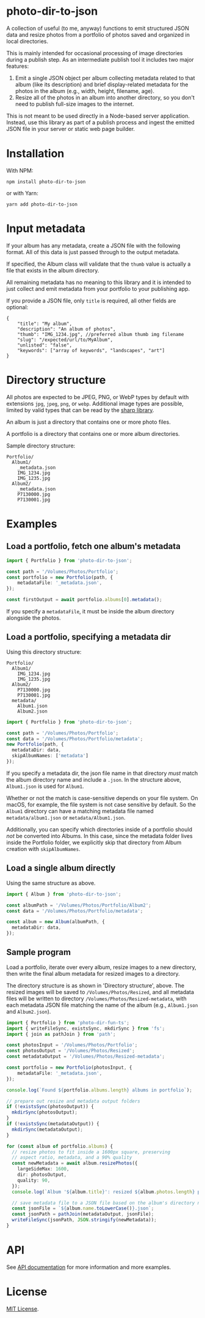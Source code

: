 # photo-dir-to-json

A collection of useful (to me, anyway) functions to emit structured JSON
data and resize photos from a portfolio of photos saved and organized in local
directories.

This is mainly intended for occasional processing of image directories during a publish step. As an intermediate publish tool it includes two major features:

1. Emit a single JSON object per album collecting metadata related to that
   album (like its description) and brief display-related metadata for
   the photos in the album (e.g., width, height, filename, age).
2. Resize all of the photos in an album into another directory, so you don't
   need to publish full-size images to the internet.

This is not meant to be used directly in a Node-based server application.
Instead, use this library as part of a publish process and ingest the
emitted JSON file in your server or static web page builder.

# Installation

With NPM:

`npm install photo-dir-to-json`

or with Yarn:

`yarn add photo-dir-to-json`

# Input metadata

If your album has any metadata, create a JSON file with the following format.
All of this data is just passed through to the output metadata.

If specified, the Album class will validate that the `thumb` value is actually a
file that exists in the album directory.

All remaining metadata has no meaning to this library and it is intended to just
collect and emit metadata from your portfolio to your publishing app.

If you provide a JSON file, only `title` is required, all other fields are
optional:
```
{
    "title": "My album",
    "description": "An album of photos",
    "thumb": "IMG_1234.jpg", //preferred album thumb img filename
    "slug": "/expected/url/to/MyAlbum",
    "unlisted": "false",
    "keywords": ["array of keywords", "landscapes", "art"]
}
```

# Directory structure

All photos are expected to be JPEG, PNG, or WebP types by default with
extensions `jpg`, `jpeg`, `png`, or `webp`. Additional image types are possible,
limited by valid types that can be read by the [sharp
library](https://sharp.pixelplumbing.com/).

An album is just a directory that contains one or more photo files.

A portfolio is a directory that contains one or more album directories.

Sample directory structure:

```
Portfolio/
  Album1/
    _metadata.json
    IMG_1234.jpg
    IMG_1235.jpg
  Album2/
    _metadata.json
    P7130000.jpg
    P7130001.jpg
```

# Examples

## Load a portfolio, fetch one album's metadata

```ts
import { Portfolio } from 'photo-dir-to-json';

const path = '/Volumes/Photos/Portfolio';
const portfolio = new Portfolio(path, {
    metadataFile: '_metadata.json',
});

const firstOutput = await portfolio.albums[0].metadata();
```

If you specify a `metadataFile`, it must be inside
the album directory alongside the photos.

## Load a portfolio, specifying a metadata dir

Using this directory structure:
```
Portfolio/
  Album1/
    IMG_1234.jpg
    IMG_1235.jpg
  Album2/
    P7130000.jpg
    P7130001.jpg
  metadata/
    Album1.json
    Album2.json
```

```ts
import { Portfolio } from 'photo-dir-to-json';

const path = '/Volumes/Photos/Portfolio';
const data = '/Volumes/Photos/Portfolio/metadata';
new Portfolio(path, {
  metadataDir: data,
  skipAlbumNames: ['metadata']
});
```

If you specify a metadata dir, the json file name in that directory *must* match
the album directory name and include a `.json`. In the structure above,
`Album1.json` is used for `Album1`.

Whether or not the match is case-sensitive depends on your file system. On
macOS, for example, the file system is not case sensitive by default. So the
`Album1` directory can have a matching metadata file named
`metadata/album1.json` or `metadata/Album1.json`.

Additionally, you can specify which directories inside of a portfolio should
*not* be converted into Albums. In this case, since the metadata folder lives
inside the Portfolio folder, we explicitly skip that directory from Album
creation with `skipAlbumNames`.

## Load a single album directly

Using the same structure as above.

```ts
import { Album } from 'photo-dir-to-json';

const albumPath = '/Volumes/Photos/Portfolio/Album2';
const data = '/Volumes/Photos/Portfolio/metadata';

const album = new Album(albumPath, {
  metadataDir: data,
});
```

## Sample program

Load a portfolio, iterate over every album, resize images to a new directory,
then write the final album metadata for resized images to a directory.

The directory structure is as shown in 'Directory structure', above. The
resized images will be saved to `/Volumes/Photos/Resized`, and all metadata
files will be written to directory `/Volumes/Photos/Resized-metadata`, with
each metadata JSON file matching the name of the album (e.g., `Album1.json`
and `Album2.json`).

```ts
import { Portfolio } from 'photo-dir-fun-ts';
import { writeFileSync, existsSync, mkdirSync } from 'fs';
import { join as pathJoin } from 'path';

const photosInput = '/Volumes/Photos/Portfolio';
const photosOutput = '/Volumes/Photos/Resized';
const metadataOutput = '/Volumes/Photos/Resized-metadata';

const portfolio = new Portfolio(photosInput, {
    metadataFile: '_metadata.json',
});

console.log(`Found ${portfolio.albums.length} albums in portfolio`);

// prepare out resize and metadata output folders
if (!existsSync(photosOutput)) {
  mkdirSync(photosOutput);
}
if (!existsSync(metadataOutput)) {
  mkdirSync(metadataOutput);
}

for (const album of portfolio.albums) {
  // resize photos to fit inside a 1600px square, preserving
  // aspect ratio, metadata, and a 90% quality
  const newMetadata = await album.resizePhotos({
    largeSideMax: 1600,
    dir: photosOutput,
    quality: 90,
  });
  console.log(`Album '${album.title}': resized ${album.photos.length} photos`);

  // save metadata file to a JSON file based on the album's directory name
  const jsonFile = `${album.name.toLowerCase()}.json`;
  const jsonPath = pathJoin(metadataOutput, jsonFile);
  writeFileSync(jsonPath, JSON.stringify(newMetadata));
}
```

# API

See [API documentation](docs/photo-dir-to-json.md) for more information and more
examples.

# License

[MIT License](/LICENSE.txt).